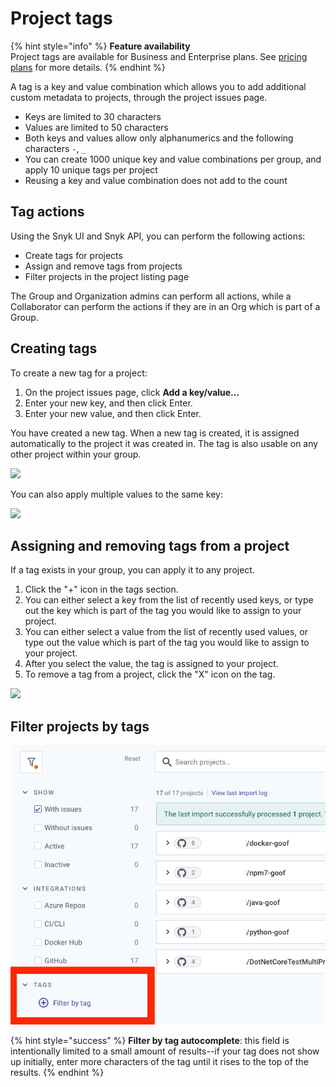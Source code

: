 # Project tags

{% hint style="info" %}
**Feature availability**\
Project tags are available for Business and Enterprise plans. See [pricing plans](https://snyk.io/plans/) for more details.
{% endhint %}

A tag is a key and value combination which allows you to add additional custom metadata to projects, through the project issues page.

* Keys are limited to 30 characters
* Values are limited to 50 characters
* Both keys and values allow only alphanumerics and the following characters `-`, `_`
* You can create 1000 unique key and value combinations per group, and apply 10 unique tags per project
* Reusing a key and value combination does not add to the count

## Tag actions

Using the Snyk UI and Snyk API, you can perform the following actions:

* Create tags for projects
* Assign and remove tags from projects
* Filter projects in the project listing page

The Group and Organization admins can perform all actions, while a Collaborator can perform the actions if they are in an Org which is part of a Group.

## **Creating tags**

To create a new tag for a project:

1. On the project issues page, click **Add a key/value...**
2. Enter your new key, and then click Enter.
3. Enter your new value, and then click Enter.

You have created a new tag. When a new tag is created, it is assigned automatically to the project it was created in. The tag is also usable on any other project within your group.

![](../../.gitbook/assets/screenshot\_2020-09-29\_at\_17.58.47.png)

You can also apply multiple values to the same key:

![](../../.gitbook/assets/screenshot\_2020-09-29\_at\_18.04.30.png)

## **Assigning and removing tags from a project**

If a tag exists in your group, you can apply it to any project.

1. Click the "+" icon in the tags section.
2. You can either select a key from the list of recently used keys, or type out the key which is part of the tag you would like to assign to your project.
3. You can either select a value from the list of recently used values, or type out the value which is part of the tag you would like to assign to your project.
4. After you select the value, the tag is assigned to your project.
5. To remove a tag from a project, click the "X" icon on the tag.

![](../../.gitbook/assets/screenshot\_2020-09-29\_at\_18.14.44.png)

## Filter projects by tags

![](<../../.gitbook/assets/image (172).png>)

{% hint style="success" %}
**Filter by tag autocomplete**: this field is intentionally limited to a small amount of results--if your tag does not show up initially, enter more characters of the tag until it rises to the top of the results.
{% endhint %}
